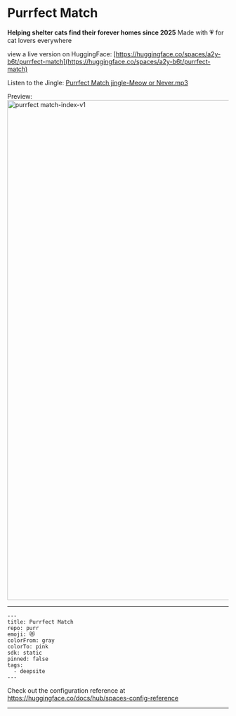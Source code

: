 # Purrfect Match

**Helping shelter cats find their forever homes since 2025**
Made with 💗 for cat lovers everywhere

view a live version on HuggingFace: [https://huggingface.co/spaces/a2y-b6t/purrfect-match](https://huggingface.co/spaces/a2y-b6t/purrfect-match)

Listen to the Jingle:
[Purrfect Match jingle-Meow or Never.mp3](https://github.com/user-attachments/files/22398409/Purrfect.Match.jingle-Meow.or.Never.mp3)

Preview:
<img width="1458" height="1135" alt="purrfect match-index-v1" src="https://github.com/user-attachments/assets/6a1787d3-b6a5-4ef9-a2ac-ba7f0303af5e" />

----

```
---
title: Purrfect Match
repo: purr
emoji: 😻
colorFrom: gray
colorTo: pink
sdk: static
pinned: false
tags:
  - deepsite
---
```

Check out the configuration reference at https://huggingface.co/docs/hub/spaces-config-reference

----
